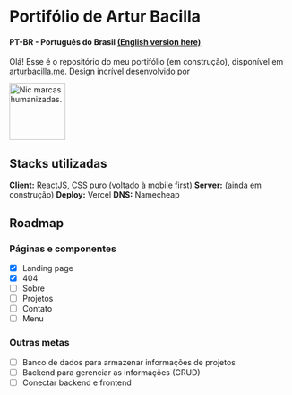 # Portifólio de Artur Bacilla
#### 
#### PT-BR - Português do Brasil [(English version here)](https://github.com/arturbacilla/arturbacilla/blob/main/README_en.md)
 
Olá! Esse é o repositório do meu portifólio (em construção), disponível em [arturbacilla.me](https://arturbacilla.me).
Design incrível desenvolvido por

[<picture>
  <source media="(prefers-color-scheme: light)" srcset="https://nicoleferreira.com.br/wp-content/uploads/2021/04/Ativo-46.png" width="100">
  <img alt="Nic marcas humanizadas." src="https://nicoleferreira.com.br/wp-content/uploads/2020/08/nic-logo-menu.png" width="100">
</picture>](https://nicoleferreira.com.br/)

## Stacks utilizadas

**Client:** ReactJS, CSS puro (voltado à mobile first)
**Server:** (ainda em construção)
**Deploy:** Vercel
**DNS:** Namecheap

## Roadmap

 ### Páginas e componentes
 - [x] Landing page
 - [x] 404
 - [ ] Sobre
 - [ ] Projetos
 - [ ] Contato 
 - [ ] Menu
 ### Outras metas
- [ ] Banco de dados para armazenar informações de projetos
- [ ] Backend para gerenciar as informações (CRUD)
- [ ] Conectar backend e frontend
